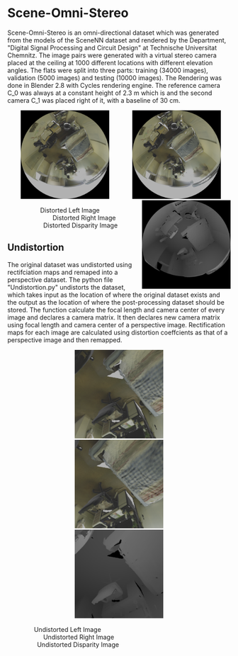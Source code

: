 # Scene-Omni-Stereo

Scene-Omni-Stereo is an omni-directional dataset which was generated from the models of the SceneNN dataset and rendered by the Department, "Digital Signal Processing and Circuit Design" at Technische Universitat Chemnitz. The image pairs were generated with a virtual stereo camera placed at the ceiling at 1000 different locations with different elevation angles. The flats were split into three parts: training (34000 images), validation (5000 images) and testing (10000 images). The Rendering was done in Blender 2.8 with Cycles rendering engine. The reference camera C_0 was always at a constant height of 2.3 m which is and the second camera C_1 was placed right of it, with a baseline of 30 cm.

<p align="center">
  <img src="Resources/Distorted_Left.png" img align="left" width="200" height="200" hspace = "30" title= "Distoretd">
  <img src="Resources/Distorted_Right.png" width="200" height="200" hspace = "-100" >
  <img src="Resources/Distorted_Disparity.png" img align="right" width="200" height="200">
</p>

<figcaption> &emsp;&emsp;&emsp;&emsp;&emsp; Distorted Left Image
</figcaption>
<figcaption> &emsp;&emsp;&emsp;&emsp;&emsp;&emsp;&emsp; Distorted Right Image
</figcaption>
<figcaption> &emsp;&emsp;&emsp;&emsp;&emsp;&ensp; Distorted Disparity Image
</figcaption>


## Undistortion
The original dataset was undistorted using rectifciation maps and remaped into a perspective dataset.
The python file "Undistortion.py" undistorts the dataset, which takes input as the location of where the original dataset exists and the output as the location of where the post-processing dataset should be stored. The function calculate the focal length and camera center of every image and declares a camera matrix. It then declares new camera matrix using focal length and camera center of a perspective image. Rectification maps for each image are calculated using distortion coeffcients as that of a perspective image and then remapped.


<p align="center">
  <img src="Resources/Undistorted_Left.png" width="200" height="200" hspace="30">
  <img src="Resources/Undistorted_Right.png" width="200" height="200" hspace="30">
  <img src="Resources/Undistorted_Disparity.png" width="200" height="200" hspace="30">
</p>

<figcaption> &emsp;&emsp;&emsp;&emsp; Undistorted Left Image
</figcaption>
<figcaption> &emsp;&emsp;&emsp;&emsp;&emsp;&ensp; Undistorted Right Image
</figcaption>
<figcaption> &emsp;&emsp;&emsp;&emsp;&ensp; Undistorted Disparity Image
</figcaption>
